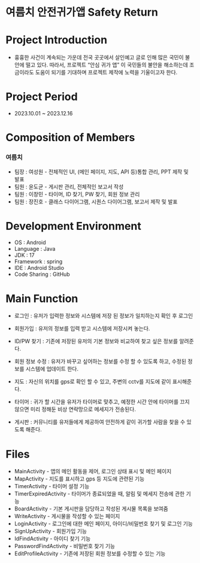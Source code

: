 # 여름치 안전귀가앱 Safety Return

# Project Introduction
 - 흉흉한 사건이 계속되는 가운데 전국 곳곳에서 살인예고 글로 인해 많은 국민이 불안에 떨고 있다. 따라서, 프로젝트 “안심 귀가 앱” 이 국민들의 불안을 해소하는데 조금이라도 도움이 되기를 기대하며 프로젝트 제작에 노력을 기울이고자 한다. 

# Project Period
 - 2023.10.01 ~ 2023.12.16

# Composition of Members
### 여름치
 - 팀장 : 여성원 - 전체적인 UI, (메인 페이지, 지도, API 등)통합 관리, PPT 제작 및 발표
 - 팀원 : 윤도균 - 게시판 관리, 전체적인 보고서 작성
 - 팀원 : 이창민 - 타이머, ID 찾기, PW 찾기, 회원 정보 관리
 - 팀원 : 장진호 - 클래스 다이어그램, 시퀀스 다이어그램, 보고서 제작 및 발표

# Development Environment
 - OS : Android
 - Language : Java 
 - JDK : 17
 - Framework : spring
 - IDE : Android Studio
 - Code Sharing : GitHub

# Main Function
 - 로그인 : 유저가 입력한 정보와 시스템에 저장 된 정보가 일치하는지 확인 후 로그인
 
 - 회원가입 : 유저의 정보를 입력 받고 시스템에 저장시켜 놓는다.
 - ID/PW 찾기 : 기존에 저장된 유저의 기본 정보와 비교하여 찾고 싶은 정보를 알려준다.
 
 - 회원 정보 수정 :  유저가 바꾸고 싶어하는 정보를 수정 할 수 있도록 하고, 수정된 정보를 시스템에 업데이트 한다.
 
 - 지도 : 자신의 위치를 gps로 확인 할 수 있고, 주변의 cctv를 지도에 같이 표시해준다. 
 
 - 타이머 : 귀가 할 시간을 유저가 타이머로 맞추고, 예정한 시간 안에 타이머를 끄지 않으면 미리 정해둔 비상 연락망으로 메세지가 전송된다.

 - 게시판 : 커뮤니티를 유저들에게 제공하여 안전하게 같이 귀가할 사람을 찾을 수 있도록 해준다.

# Files
 - MainActivity - 앱의 메인 활동을 제어, 로그인 상태 표시 및 메인 페이지
 - MapActivity - 지도를 표시하고 gps 등 지도에 관련된 기능
 - TimerActivity - 타이머 설정 기능
 - TimerExpiredActivity - 타이머가 종료되었을 때, 알림 및 메세지 전송에 관한 기능
 - BoardActivity - 기본 게시판을 담당하고 작성된 게시물 목록을 보여줌
 - WriteActivity - 게시물을 작성할 수 있는 페이지
 - LoginActivity - 로그인에 대한 메인 페이지, 아이디/비밀번호 찾기 및 로그인 기능
 - SignUpActivity - 회원가입 기능
 - IdFindActivity - 아이디 찾기 기능
 - PasswordFindActivity - 비밀번호 찾기 기능
 - EditProfileActivity - 기존에 저장된 회원 정보를 수정할 수 있는 기능
